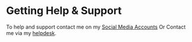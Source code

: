 # Getting Help & Support

To help and support contact me on my [Social Media Accounts](https://itsmejoshleach.co.uk) Or Contact me via my [helpdesk](https://helpdesk.thecryptoid.co.uk).